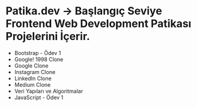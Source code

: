 # Patika.dev -> Başlangıç Seviye Frontend Web Development Patikası Projelerini İçerir.

- Bootstrap - Ödev 1
- Google! 1998 Clone
- Google Clone
- Instagram Clone
- LinkedIn Clone
- Medium Clone
- Veri Yapıları ve Algoritmalar
- JavaScript - Ödev 1
